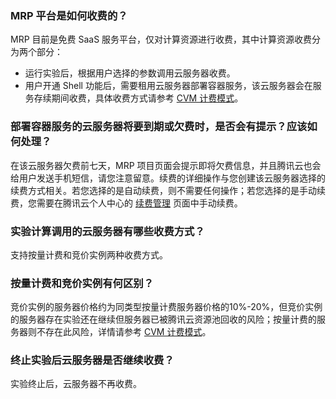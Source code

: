 ### MRP 平台是如何收费的？	
MRP 目前是免费 SaaS 服务平台，仅对计算资源进行收费，其中计算资源收费分为两个部分：
- 运行实验后，根据用户选择的参数调用云服务器收费。
- 用户开通 Shell 功能后，需要租用云服务器部署容器服务，该云服务器会在服务存续期间收费，具体收费方式请参考 [CVM 计费模式](https://cloud.tencent.com/document/product/213/2180)。

### 部署容器服务的云服务器将要到期或欠费时，是否会有提示？应该如何处理？	
在该云服务器欠费前七天，MRP 项目页面会提示即将欠费信息，并且腾讯云也会给用户发送手机短信，请您注意留意。续费的详细操作与您创建该云服务器选择的续费方式相关。若您选择的是自动续费，则不需要任何操作；若您选择的是手动续费，您需要在腾讯云个人中心的 [续费管理](https://console.cloud.tencent.com/account/renewal) 页面中手动续费。

### 实验计算调用的云服务器有哪些收费方式？	
支持按量计费和竞价实例两种收费方式。

### 按量计费和竞价实例有何区别？	
竞价实例的服务器价格约为同类型按量计费服务器价格的10%-20%，但竞价实例的服务器存在实验还在继续但服务器已被腾讯云资源池回收的风险；按量计费的服务器则不存在此风险，详情请参考 [CVM 计费模式](https://cloud.tencent.com/document/product/213/2180)。
	
### 终止实验后云服务器是否继续收费？	
实验终止后，云服务器不再收费。
